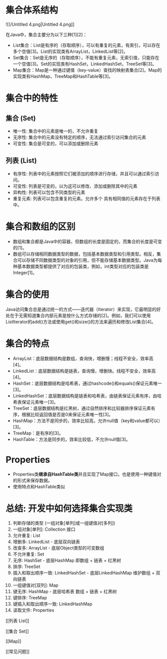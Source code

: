 # 集合体系结构

![[/Untitled 4.png|Untitled 4.png]]

在Java中，集合主要分为以下三种[1][2]：

- List集合：List是有序的（存取顺序），可以有重复的元素，有索引，可以存在多个空值[3]。List的实现类有ArrayList，LinkedList等[2]。
- Set集合：Set是无序的（存取顺序），不能有重复元素，无索引值，只能存在一个空值[3]。Set的实现类有HashSet，LinkedHashSet，TreeSet等[3]。
- Map集合：Map是一种通过键值（key-value）查找的映射表集合[2]。Map的实现类有HashMap，TreeMap和HashTable等[3]。

# **集合中的特性**

## 集合 (Set)

- 唯一性: 集合中的元素是唯一的，不允许重复
- 无序性: 集合中的元素没有特定的顺序，无法通过索引访问集合的元素
- 可变性: 集合是可变的，可以添加或删除元素

## 列表 (List)

- 有序性: 列表中的元素按照它们被添加的顺序进行存储，并且可以通过索引访问。
- 可变性: 列表是可变的，以为这可以修改、添加或删除其中的元素
- 异构性: 列表可以包含不同类型的元素
- 重复元素: 列表可以包含重复的元素。允许多个 具有相同值的元素存在于列表中。

# 集合和数组的区别

- 数组和集合都是Java中的容器，但数组的长度是固定的，而集合的长度是可变的[1]。
- 数组可以存储相同数据类型的数据，包括基本数据类型和引用类型。相反，集合可以存储不同数据类型的对象的引用，但不能存储基本数据类型。Java为每种基本数据类型都提供了对应的包装类，例如，int类型对应的包装类是Integer[1]。

# 集合的使用

Java访问集合总是通过统一的方式——迭代器（Iterator）来实现，它最明显的好处在于无需知道集合内部元素是按什么方式存储的[2]。例如，我们可以使用ListIterator的add()方法或使用get()和size()的方法来遍历和修改List集合[4]。

# 集合的特点

- ArrayList：底层数据结构是数组，查询快，增删慢；线程不安全，效率高[4]。
- LinkedList：底层数据结构是链表，查询慢，增删快。线程不安全，效率高[4]。
- HashSet：底层数据结构是哈希表，通过hashcode()和equals()保证元素唯一[3]。
- LinkedHashSet：底层数据结构是链表和哈希表，由链表保证元素有序，由哈希表保证元素唯一[3]。
- TreeSet：底层数据结构是红黑树，通过自然排序和比较器排序保证元素有序，根据比较返回值是否是0来保证元素唯一性[3]。
- HashMap：方法不是同步的，效率比较高，允许null值（key和value都可以）[3]。
- TreeMap：是有序的[3]。
- HashTable：方法是同步的，效率比较低，不允许null值[3]。

# **Properties**

- Properties类**继承自HashTable类**并且实现了Map接口，也是使用一种键值对的形式来保存数据。
- 使用特点和HashTable类似

# **总结: 开发中如何选择集合实现类**

1. 判断存储的类型 (一组对象[单列]或一组键值对[多列])
2. 一组对象[单列]: Collection 接口
3. 允许重复: List
4. 增删多: LinkedList - 底层双向链表
5. 改查多: ArrayList - 底层Object类型的可变数组
6. 不允许重复: Set
7. 无序: HashSet - 底层HashMap 即数组 + 链表 + 红黑树
8. 排序: TreeSet
9. 插入和取出顺序一致: LinkedHashSet - 底层LinkedHashMap 维护数组 + 双向链表
10. 一组键值对[双列]: Map
11. 键无序: HashMap - 底层哈希表 数组 + 链表 + 红黑树
12. 键排序: TreeMap
13. 键插入和取出顺序一致: LinkedHashMap
14. 读取文件: Properties

  

  

[[列表 List]]

[[集合 Set]]

[[Map]]

[[常见问题]]
